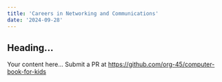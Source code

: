 ```yaml
---
title: 'Careers in Networking and Communications'
date: '2024-09-28'
---
```


## Heading...
Your content here...
Submit a PR at https://github.com/org-45/computer-book-for-kids
